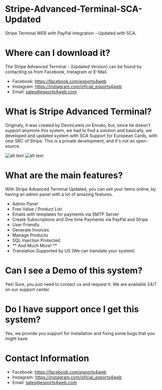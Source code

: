 # Stripe-Advanced-Terminal-SCA-Updated
Stripe Terminal WEB with PayPal integration - Updated with SCA.

# Where can I download it? 
The Stripe Advanced Terminal - (Updated Version) can be found by contacting us from Facebook, Instagram or E-Mail.
  - Facebook: https://facebook.com/esports4web
  - Instagram: https://instagram.com/oficial_esports4web
  - Email: sales@esports4web.com
  


# What is Stripe Advanced Terminal?
 Originaly, it was created by DevinLewis on Envato, but, since he doesn't support anymore this system, we had to find a solution and basically, we developed and updated system with SCA Support for European Cards, with new SRC of Stripe. 
 This is a private development, and it's not an open-source. 
 
 ![alt text](https://i.imgur.com/eN1q30G.png)
![alt text](https://i.imgur.com/uVpCB5Y.png)

 
 # What are the main features?
 With Stripe Advanced Terminal Updated, you can sell your items online, by having an admin panel with a lot of amazing features.
 - Admin Panel
 - Free Value / Product List 
 - Emails with templates for payments via SMTP Server
 - Create Subscriptions and One time Payments via PayPal and Stripe 
 - User Friendly
 - Generate Invoices 
 - Manage Products 
 - SQL Injection Protected
 - ** And Much More! ** 
 - Translation Supported by US (We can translate your system) 
 
  # Can I see a Demo of this system? 
  Yes! Sure, you just need to contact us and request it. We are available 24/7 on our support center. 
  
  # Do I have support once I get this system?
  Yes, we provide you support for installation and fixing some bugs that you might have.
  
  # Contact Information
  - Facebook: https://facebook.com/esports4web
  - Instagram: https://instagram.com/oficial_esports4web
  - Email: sales@esports4web.com

